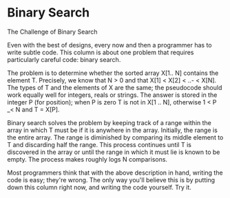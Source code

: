 # Binary Search

The Challenge of Binary Search

Even with the best of designs, every now and then a programmer has to write subtle code. This column is about one problem that requires particularly careful code: binary search.


The problem is to determine whether the sorted array
X[1.. N] contains the element T. Precisely, we know that N > 0 and that X[1] < X[2] < ..- < X[N]. The types of T and
the elements of X are the same; the pseudocode should work equally well for integers, reals or strings. The answer is stored
in the integer P (for position); when P is zero T is not in X[1 .. N], otherwise 1 < P _< N and T = X[P].

Binary search solves the problem by keeping track of a range within the array in which T must be if it is anywhere
in the array. Initially, the range is the entire array. The range is diminished by comparing its middle element to T and
discarding half the range. This process continues until T is discovered in the array or until the range in which it must lie
is known to be empty. The process makes roughly logs N comparisons.

Most programmers think that with the above description in hand, writing the code is easy; they're wrong. The only way
you'll believe this is by putting down this column right now, and writing the code yourself. Try it. 


